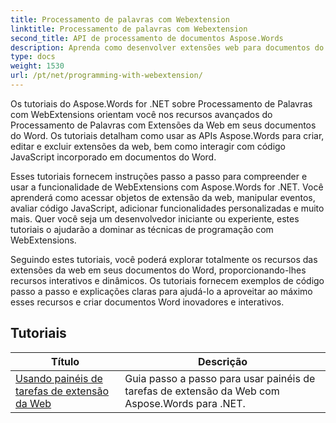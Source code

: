 ```yaml
---
title: Processamento de palavras com Webextension
linktitle: Processamento de palavras com Webextension
second_title: API de processamento de documentos Aspose.Words
description: Aprenda como desenvolver extensões web para documentos do Word com Aspose.Words for .NET. Aprenda como criar, modificar e personalizar extensões da web e integrá-las aos seus documentos do Word.
type: docs
weight: 1530
url: /pt/net/programming-with-webextension/
---
```

Os tutoriais do Aspose.Words for .NET sobre Processamento de Palavras com WebExtensions orientam você nos recursos avançados do Processamento de Palavras com Extensões da Web em seus documentos do Word. Os tutoriais detalham como usar as APIs Aspose.Words para criar, editar e excluir extensões da web, bem como interagir com código JavaScript incorporado em documentos do Word.

Esses tutoriais fornecem instruções passo a passo para compreender e usar a funcionalidade de WebExtensions com Aspose.Words for .NET. Você aprenderá como acessar objetos de extensão da web, manipular eventos, avaliar código JavaScript, adicionar funcionalidades personalizadas e muito mais. Quer você seja um desenvolvedor iniciante ou experiente, estes tutoriais o ajudarão a dominar as técnicas de programação com WebExtensions.

Seguindo estes tutoriais, você poderá explorar totalmente os recursos das extensões da web em seus documentos do Word, proporcionando-lhes recursos interativos e dinâmicos. Os tutoriais fornecem exemplos de código passo a passo e explicações claras para ajudá-lo a aproveitar ao máximo esses recursos e criar documentos Word inovadores e interativos.

## Tutoriais
| Título | Descrição |
| --- | --- |
| [Usando painéis de tarefas de extensão da Web](./using-web-extension-task-panes/) | Guia passo a passo para usar painéis de tarefas de extensão da Web com Aspose.Words para .NET. |